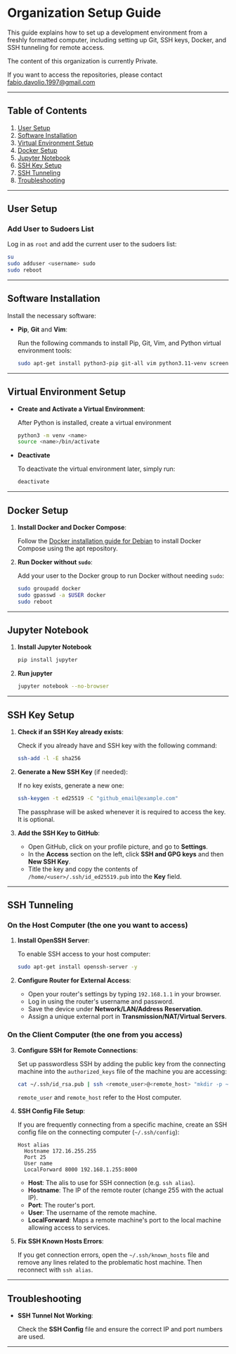 # Organization Setup Guide
This guide explains how to set up a development environment from a freshly formatted computer, including setting up Git, SSH keys, Docker, and SSH tunneling for remote access.

The content of this organization is currently Private. 

If you want to access the repositories, please contact fabio.davolio.1997@gmail.com

---

## Table of Contents
1. [User Setup](#user-setup)
2. [Software Installation](#software-installation)
3. [Virtual Environment Setup](#virtual-environment-setup)
4. [Docker Setup](#docker-setup)
5. [Jupyter Notebook](#jupyter-notebook)
6. [SSH Key Setup](#ssh-key-setup)
7. [SSH Tunneling](#ssh-tunneling)
8. [Troubleshooting](#troubleshooting)

---

## User Setup

### Add User to Sudoers List

Log in as `root` and add the current user to the sudoers list:
```bash
su
sudo adduser <username> sudo
sudo reboot
```

---

## Software Installation
Install the necessary software:
- **Pip**, **Git** and **Vim**:
  
  Run the following commands to install Pip, Git, Vim, and Python virtual environment tools:
  ```bash
  sudo apt-get install python3-pip git-all vim python3.11-venv screen -y
  ```

---

## Virtual Environment Setup
- **Create and Activate a Virtual Environment**:

  After Python is installed, create a virtual environment
  ```bash
  python3 -m venv <name>
  source <name>/bin/activate
  ```
- **Deactivate**

  To deactivate the virtual environment later, simply run:
  ```bash
  deactivate
  ```

---

## Docker Setup

1. **Install Docker and Docker Compose**:

   Follow the [Docker installation guide for Debian](https://docs.docker.com/engine/install/debian/#install-using-the-repository) to install Docker Compose using the apt repository.

2. **Run Docker without `sudo`**:

   Add your user to the Docker group to run Docker without needing `sudo`:
   ```bash
   sudo groupadd docker
   sudo gpasswd -a $USER docker
   sudo reboot
   ```

---
## Jupyter Notebook
1. **Install Jupyter Notebook**
   ```bash
   pip install jupyter
   ```
2. **Run jupyter**
   ```bash
   jupyter notebook --no-browser
   ```
---

## SSH Key Setup
1. **Check if an SSH Key already exists**:

   Check if you already have and SSH key with the following command:
   ```bash
   ssh-add -l -E sha256
   ```
2. **Generate a New SSH Key** (if needed):

   If no key exists, generate a new one:
   ```bash
   ssh-keygen -t ed25519 -C "github_email@example.com"
   ```
   The passphrase will be asked whenever it is required to access the key. It is optional.

3. **Add the SSH Key to GitHub**:
   - Open GitHub, click on your profile picture, and go to **Settings**.
   - In the **Access** section on the left, click **SSH and GPG keys** and then **New SSH Key**.
   - Title the key and copy the contents of `/home/<user>/.ssh/id_ed25519.pub` into the **Key** field.

---

## SSH Tunneling
### On the Host Computer (the one you want to access)
1. **Install OpenSSH Server**:

   To enable SSH access to your host computer:
   ```bash
   sudo apt-get install openssh-server -y
   ```
2. **Configure Router for External Access**:
   - Open your router's settings by typing `192.168.1.1` in your browser.
   - Log in using the router's username and password.
   - Save the device under **Network/LAN/Address Reservation**.
   - Assign a unique external port in **Transmission/NAT/Virtual Servers**.

### On the Client Computer (the one from you access)
3. **Configure SSH for Remote Connections**:

   Set up passwordless SSH by adding the public key from the connecting machine into the `authorized_keys` file of the machine you are accessing:
   ```bash
   cat ~/.ssh/id_rsa.pub | ssh <remote_user>@<remote_host> "mkdir -p ~/.ssh && cat >> ~/.ssh/authorized_keys"
   ```
   `remote_user` and `remote_host` refer to the Host computer.

4. **SSH Config File Setup**:

   If you are frequently connecting from a specific machine, create an SSH config file on the connecting computer (`~/.ssh/config`):
   ```text
   Host alias
     Hostname 172.16.255.255
     Port 25
     User name
     LocalForward 8000 192.168.1.255:8000
   ```
   - **Host**: The alis to use for SSH connection (e.g. `ssh alias`).
   - **Hostname**: The IP of the remote router (change 255 with the actual IP).
   - **Port**: The router's port.
   - **User**: The username of the remote machine.
   - **LocalForward**: Maps a remote machine's port to the local machine allowing access to services.

5. **Fix SSH Known Hosts Errors**:

   If you get connection errors, open the `~/.ssh/known_hosts` file and remove any lines related to the problematic host machine. Then reconnect with `ssh alias`.

---

## Troubleshooting
- **SSH Tunnel Not Working**:

  Check the **SSH Config** file and ensure the correct IP and port numbers are used.

---
